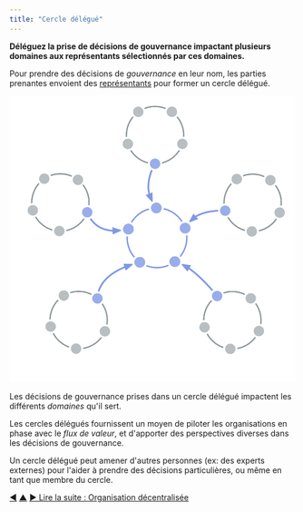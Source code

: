 ```yaml
---
title: "Cercle délégué"
---
```



<strong>Déléguez la prise de décisions de gouvernance impactant plusieurs domaines aux représentants sélectionnés par ces domaines.</strong>

Pour prendre des décisions de <dfn data-info="Gouvernance: Le processus de fixer des objectifs et de prendre et de modifier des décisions qui guident les gens pour les atteindre.">gouvernance</dfn> en leur nom, les parties prenantes envoient des [représentants](representative.html) pour former un cercle délégué.

![Cercle délégué](img/structural-patterns/delegate-circle.png)

Les décisions de gouvernance prises dans un cercle délégué impactent les différents <dfn data-info="Domaine: Une zone d&#x27;influence, d’activité et de prise de décisions distincte au sein d&#x27;une organisation.">domaines</dfn> qu'il sert.

Les cercles délégués fournissent un moyen de piloter les organisations en phase avec le <dfn data-info="Flux de valeur: Les livrables voyageant traversant une organisation vers les clients ou d&#x27;autres intervenants.">flux de valeur</dfn>, et d'apporter des perspectives diverses dans les décisions de gouvernance.

Un cercle délégué peut amener d'autres personnes (ex: des experts externes) pour l'aider à prendre des décisions particulières, ou même en tant que membre du cercle.

<div class="bottom-nav">
<a href="service-circle.html" title="Retour à : Cercle de service">◀</a> <a href="organizational-structure.html" title="Remonter: Structurer l&#x27;organisation">▲</a> <a href="peach-organization.html" title="Lire la suite : Organisation décentralisée">▶ Lire la suite : Organisation décentralisée</a>
</div>


<script type="text/javascript">
Mousetrap.bind('g n', function() {
    window.location.href = 'peach-organization.html';
    return false;
});
</script>

